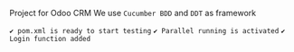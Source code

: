 Project for Odoo CRM
We use `Cucumber BDD` and `DDT` as framework

`✔ pom.xml is ready to start testing`
`✔ Parallel running is activated`
`✔ Login function added`
